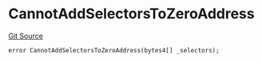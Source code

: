 # CannotAddSelectorsToZeroAddress
[Git Source](https://github.com/thrackle-io/rules-engine/blob/57b349a6cc320a1f7ecb037fec845111fdd03ebb/src/client/token/handler/diamond/HandlerDiamondLib.sol)


```solidity
error CannotAddSelectorsToZeroAddress(bytes4[] _selectors);
```

